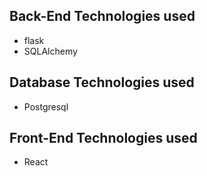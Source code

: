 ## Back-End Technologies used

*   flask
*   SQLAlchemy

## Database Technologies used

*   Postgresql

## Front-End Technologies used

*   React